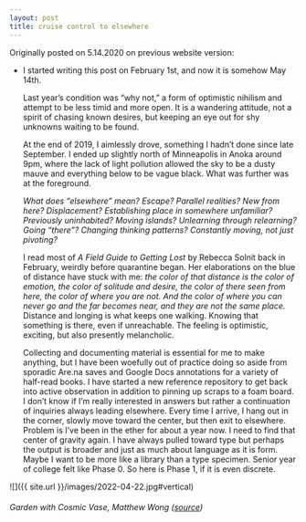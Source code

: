 ```yaml
---
layout: post
title: cruise control to elsewhere
---
```


Originally posted on 5.14.2020 on previous website version:

- I started writing this post on February 1st, and now it is somehow May 14th.
    
    Last year’s condition was “why not,” a form of optimistic nihilism and attempt to be less timid and more open. It is a wandering attitude, not a spirit of chasing known desires, but keeping an eye out for shy unknowns waiting to be found.
    
    At the end of 2019, I aimlessly drove, something I hadn’t done since late September. I ended up slightly north of Minneapolis in Anoka around 9pm, where the lack of light pollution allowed the sky to be a dusty mauve and everything below to be vague black. What was further was at the foreground.

    *What does “elsewhere” mean? Escape? Parallel realities? New from here? Displacement? Establishing place in somewhere unfamiliar? Previously uninhabited? Moving islands? Unlearning through relearning? Going “there”? Changing thinking patterns? Constantly moving, not just pivoting?*

    I read most of *A Field Guide to Getting Lost* by Rebecca Solnit back in February, weirdly before quarantine began. Her elaborations on the blue of distance have stuck with me: *the color of that distance is the color of emotion, the color of solitude and desire, the color of there seen from here, the color of where you are not. And the color of where you can never go and the far becomes near, and they are not the same place.* Distance and longing is what keeps one walking. Knowing that something is there, even if unreachable. The feeling is optimistic, exciting, but also presently melancholic.

    Collecting and documenting material is essential for me to make anything, but I have been woefully out of practice doing so aside from sporadic Are.na saves and Google Docs annotations for a variety of half-read books. I have started a new reference repository to get back into active observation in addition to pinning up scraps to a foam board. I don’t know if I’m really interested in answers but rather a continuation of inquiries always leading elsewhere. Every time I arrive, I hang out in the corner, slowly move toward the center, but then exit to elsewhere. Problem is I’ve been in the ether for about a year now. I need to find that center of gravity again. I have always pulled toward type but perhaps the output is broader and just as much about language as it is form. Maybe I want to be more like a library than a type specimen. Senior year of college felt like Phase 0. So here is Phase 1, if it is even discrete.

![]({{ site.url }}/images/2022-04-22.jpg#vertical)
###### *Garden with Cosmic Vase*, Matthew Wong ([source](https://www.metmuseum.org/art/collection/search/848317)) 
